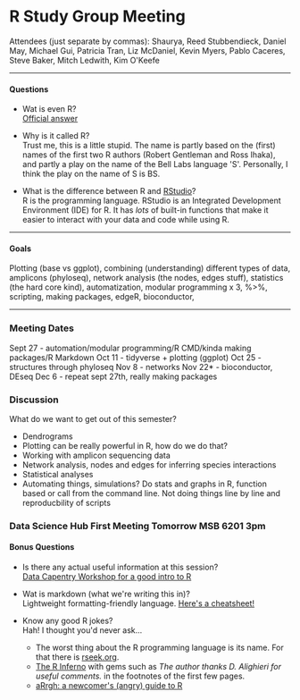 # R Study Group Meeting

Attendees (just separate by commas): Shaurya, Reed Stubbendieck, Daniel May, Michael Gui, Patricia Tran, Liz McDaniel, Kevin Myers, Pablo Caceres, Steve Baker, Mitch Ledwith, Kim O'Keefe

---
#### Questions
* Wat is even R?  
[Official answer](https://cran.r-project.org/doc/FAQ/R-FAQ.html#What-is-R_003f)

* Why is it called R?  
Trust me, this is a little stupid. The name is partly based on the (first) names of the first two R authors (Robert Gentleman and Ross Ihaka), and partly a play on the name of the Bell Labs language 'S'. Personally, I think the play on the name of S is BS.

* What is the difference between R and [RStudio](https://www.rstudio.com/products/rstudio/download/#download)?  
R is the programming language. RStudio is an Integrated Development Environment (IDE) for R. It has _lots_ of built-in functions that make it easier to interact with your data and code while using R.

---
#### Goals

Plotting (base vs ggplot), combining (understanding) different types of data, amplicons (phyloseq), network analysis (the nodes, edges stuff), statistics (the hard core kind), automatization, modular programming x 3, %>%, scripting, making packages, edgeR, bioconductor, 

---

### Meeting Dates
Sept 27 - automation/modular programming/R CMD/kinda making packages/R Markdown
Oct 11 - tidyverse + plotting (ggplot) 
Oct 25 - structures through phyloseq
Nov 8 - networks
Nov 22* - bioconductor, DEseq
Dec 6 - repeat sept 27th, really making packages


### Discussion 

What do we want to get out of this semester? 

- Dendrograms 
- Plotting can be really powerful in R, how do we do that? 
- Working with amplicon sequencing data 
- Network analysis, nodes and edges for inferring species interactions 
- Statistical analyses
- Automating things, simulations? Do stats and graphs in R, function based or call from the command line. Not doing things line by line and reproducbility of scripts

### Data Science Hub First Meeting Tomorrow MSB 6201 3pm

#### Bonus Questions
* Is there any actual useful information at this session?  
[Data Capentry Workshop for a good intro to R](https://uw-madison-aci.github.io/2017-08-22-uwmadison-dc/)

* Wat is markdown (what we're writing this in)?  
Lightweight formatting-friendly language.
[Here's a cheatsheet!](https://github.com/adam-p/markdown-here/wiki/Markdown-Cheatsheet)

* Know any good R jokes?  
Hah! I thought you'd never ask...  
  * The worst thing about the R programming language is its name. For that there is [rseek.org](https://rseek.org). 
  * [The R Inferno](https://www.burns-stat.com/pages/Tutor/R_inferno.pdf) with gems such as _The author thanks D. Alighieri for useful comments._ in the footnotes of the first few pages.
  * [aRrgh: a newcomer's (angry) guide to R](http://arrgh.tim-smith.us)
